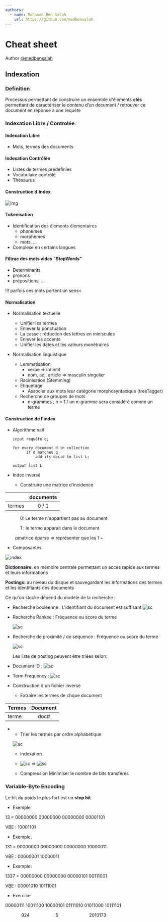 ```yaml
---
authors:
  - name: Mohamed Ben Salah
    url: https://github.com/medbensalah
---
```


# Cheat sheet

Author [@medbensalah](https://github.com/medbensalah)

## Indexation

### Definition

Processus permettant de construire un ensemble d'éléments
**clés** permettant de caractériser le contenu d’un
document / retrouver ce document en réponse à une requête

### Indexation Libre / Controlée

#### Indexation Libre

- Mots, termes des documents

#### Indexation Contrôlée

- Listes de termes prédéfinies
- Vocabulaire contrôlé
- Thésaurus

#### Construction d'index

![img](assets/Construction.png)

#### Tokenisation

- Identification des élements élementaires
  - phonèmes
  - morphèmes
  - mots, ...
- Complexe en certains langues

#### Filtrae des mots vides "StopWords"

- Determinants
- pronons
- prépositions, ...

!!! parfois ces mots portent un sens<

#### Normalisation

- Normalisation textuelle
  - Unifier les termes
  - Enlever la ponctuation
  - La casse : réduction des lettres en miniscules
  - Enlever les accents
  - Unifier les dates et les valeurs monétraires

- Normalisation linguistique
  - Lemmatisation
    - verbe => infinitif
    - nom, adj, article => masculin singulier
  - Racinisation (Stemming)
  - Etiquetage
    - Associer aux mots leur catégorie morphosyntaxique (treeTagger)
  - Recherche de groupes de mots
    - n-grammes ; n > 1 / un n-gramme sera considéré comme un terme

#### Construction de l'index

- Algorithme naïf

  ```algorithm
  input requête q;
  
  for every document d in collection
        if d matches q
            add its docid to list L;

  output list L
  ```

- Index inversé
  - Construire une matrice d'incidence
  
|        | documents |
| ------ | :-------: |
| termes |   0 / 1   |

&nbsp;&nbsp;&nbsp;&nbsp;&nbsp;&nbsp;&nbsp;&nbsp;&nbsp;&nbsp;&nbsp;&nbsp;0: Le terme n'appartient pas au document

&nbsp;&nbsp;&nbsp;&nbsp;&nbsp;&nbsp;&nbsp;&nbsp;&nbsp;&nbsp;&nbsp;&nbsp;1 : le terme apparait dans le document

&nbsp;&nbsp;&nbsp;&nbsp;&nbsp;&nbsp;&nbsp;&nbsp;pmatrice éparse => représenter que les 1
+

- Composantes

![index](assets/IndexInverse.png)

**Dictionnaire:** en mémoire centrale permettant un accès rapide
aux termes et leurs informations

**Postings:** au niveau du disque et sauvegardant les
informations des termes et les identifiants des documents

Ce qu'on stocke dépend du modèle de la recherche :

- Recherche booléenne : L'identifiant du document est suffisant
    ![sc](assets/Screenshot_93.png)

- Recherche Rankée : Fréquence ou score du terme
  
    ![sc](assets/Screenshot_94.png)
- Recherche de proximité / de séquence : Fréquence ou score du terme
  
    ![sc](assets/Screenshot_95.png)

    Les liste de posting peuvent être triées selon:
- Document ID :
    ![sc](assets/Screenshot_97.png)

- Term Frequency :
    ![sc](assets/Screenshot_96.png)

- Construction d'un fichier inverse
  - Extraire les termes de chque document

| Termes | Document |
| ------ | :------: |
| terme  |   doc#   |

-
  - Trier les termes par ordre alphabétique
  
  ![sc](assets/Screenshot_99.png)

  - Indexation
  
  - ![sc](assets/Screenshot_100.png) => ![sc](assets/Screenshot_101.png)
  
  - Compression
  Minimiser le nombre de bits transférés

### Variable-Byte Encoding

Le bit du poids le plus fort est un **stop bit**

- Exemple:

13   = 00000000 00000000 00000000 00001101

VBE  : 10001101

- Exemple:

131  = 00000000 00000000 00000000 10000011

VBE  : 00000001 10000011

- Exemple:

1337 = 00000000 00000000 00000101 00111001

VBE  : 00001010 10111001

- Exercice

00000111 10011100 10000101 01111010 01011000 10111101

&nbsp;&nbsp;&nbsp;&nbsp;&nbsp;&nbsp;&nbsp;&nbsp;&nbsp;&nbsp;&nbsp;&nbsp;&nbsp;924&nbsp;&nbsp;&nbsp;&nbsp;&nbsp;&nbsp;&nbsp;&nbsp;&nbsp;&nbsp;&nbsp;&nbsp;&nbsp;&nbsp;&nbsp;&nbsp;&nbsp;&nbsp;&nbsp;&nbsp;&nbsp;5&nbsp;&nbsp;&nbsp;&nbsp;&nbsp;&nbsp;&nbsp;&nbsp;&nbsp;&nbsp;&nbsp;&nbsp;&nbsp;&nbsp;&nbsp;&nbsp;&nbsp;&nbsp;&nbsp;&nbsp;&nbsp;&nbsp;&nbsp;&nbsp;&nbsp;2010173
